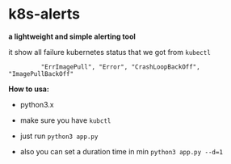 # k8s-alerts
**a lightweight and simple alerting tool**

it show all failure kubernetes status that we got from `kubectl`

``          "ErrImagePull",
            "Error",
            "CrashLoopBackOff",
            "ImagePullBackOff"
``

**How to usa:**
- python3.x

- make sure you have `kubctl`

- just run `python3 app.py`

- also you can set a duration time in min `python3 app.py --d=1`

